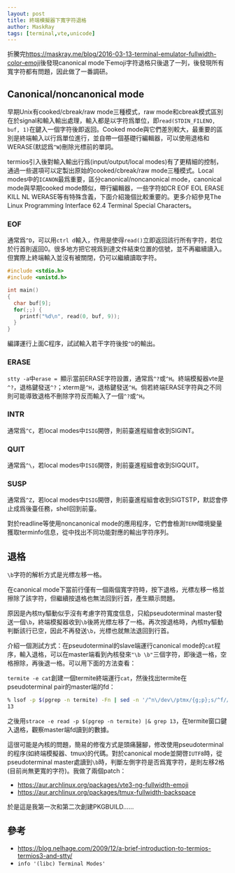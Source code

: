 ```yaml
---
layout: post
title: 終端模擬器下寬字符退格
author: MaskRay
tags: [terminal,vte,unicode]
---
```


折騰完<https://maskray.me/blog/2016-03-13-terminal-emulator-fullwidth-color-emoji>後發現canonical mode下emoji字符退格只後退了一列，後發現所有寬字符都有問題，因此做了一番調研。

## Canonical/noncanonical mode

早期Unix有cooked/cbreak/raw mode三種模式，raw mode和cbreak模式區別在於signal和輸入輸出處理，輸入都是以字符爲單位，即`read(STDIN_FILENO, buf, 1)`在鍵入一個字符後即返回。Cooked mode與它們差別較大，最重要的區別是終端輸入以行爲單位進行，並自帶一個基礎行編輯器，可以使用退格和WERASE(默認爲`^W`)刪除光標前的單詞。

<!-- more -->

termios引入後對輸入輸出行爲(input/output/local modes)有了更精細的控制，通過一些選項可以定製出原始的cooked/cbreak/raw mode三種模式。Local modes中的`ICANON`最爲重要，區分canonical/noncanonical mode，canonical mode與早期cooked mode類似，帶行編輯器，一些字符如CR EOF EOL ERASE KILL NL WERASE等有特殊含義，下面介紹幾個比較重要的。更多介紹參見The Linux Programming Interface 62.4 Terminal Special Characters。

### EOF

通常爲`^D`，可以用`ctrl d`輸入，作用是使得`read()`立即返回該行所有字符，若位於行首則返回0。很多地方把它視爲到達文件結束位置的信號，並不再繼續讀入。但實際上終端輸入並沒有被關閉，仍可以繼續讀取字符。

```c
#include <stdio.h>
#include <unistd.h>

int main()
{
  char buf[9];
  for(;;) {
    printf("%d\n", read(0, buf, 9));
  }
}
```

編譯運行上面C程序，試試輸入若干字符後按`^D`的輸出。

### ERASE

`stty -a`中`erase = `顯示當前ERASE字符設置，通常爲`^?`或`^H`。終端模擬器vte是`^?`，退格鍵發送`^?`；xterm是`^H`，退格鍵發送`^H`。倘若終端ERASE字符與之不同則可能導致退格不刪除字符反而輸入了一個`^?`或`^H`。

### INTR

通常爲`^C`，若local modes中`ISIG`開啓，則前臺進程組會收到SIGINT。

### QUIT

通常爲`^\`，若local modes中`ISIG`開啓，則前臺進程組會收到SIGQUIT。

### SUSP

通常爲`^Z`，若local modes中`ISIG`開啓，則前臺進程組會收到SIGTSTP，默認會停止成爲後臺任務，shell回到前臺。

對於readline等使用noncanonical mode的應用程序，它們會檢測`TERM`環境變量獲取terminfo信息，從中找出不同功能對應的輸出字符序列。

## 退格

`\b`字符的解析方式是光標左移一格。

在canonical mode下當前行僅有一個兩個寬字符時，按下退格，光標左移一格並擦除了該字符，但繼續按退格也無法回到行首，產生顯示問題。

原因是內核tty驅動似乎沒有考慮字符寬度信息，只給pseudoterminal master發送一個`\b`，終端模擬器收到`\b`後將光標左移了一格。再次按退格時，內核tty驅動判斷該行已空，因此不再發送`\b`，光標也就無法退回到行首。

介紹一個測試方式：在pseudoterminal的slave端運行canonical mode的`cat`程序，輸入退格，可以在master端看到內核發來`"\b \b"`三個字符，即後退一格，空格擦除，再後退一格。可以用下面的方法查看：

`termite -e cat`創建一個termite終端運行`cat`，然後找出termite在pseudoterminal pair的master端的fd：
```zsh
% lsof -p $(pgrep -n termite) -Fn | sed -n '/^n\/dev\/ptmx/{g;p};s/^f//;h'
13
```

之後用`strace -e read -p $(pgrep -n termite) |& grep 13`，在termite窗口鍵入退格，觀察master端fd讀到的數據。

這很可能是內核的問題，簡易的修復方式是頭痛醫腳，修改使用pseudoterminal的程序(如終端模擬器、tmux)的代碼。對於canonical mode並開啓`IUTF8`時，從pseudoterminal master處讀到`\b`時，判斷左側字符是否爲寬字符，是則左移2格(目前尚無更寬的字符)。我做了兩個patch：

- <https://aur.archlinux.org/packages/vte3-ng-fullwidth-emoji>
- <https://aur.archlinux.org/packages/tmux-fullwidth-backspace>

於是這是我第一次和第二次創建PKGBUILD……

## 參考

- <https://blog.nelhage.com/2009/12/a-brief-introduction-to-termios-termios3-and-stty/>
- `info '(libc) Terminal Modes'`
